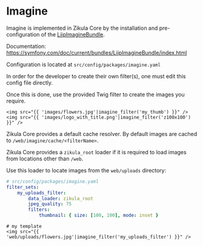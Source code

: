 # Imagine

Imagine is implemented in Zikula Core by the installation and pre-configuration of the [LiipImagineBundle](https://github.com/liip/LiipImagineBundle).

Documentation: https://symfony.com/doc/current/bundles/LiipImagineBundle/index.html

Configuration is located at `src/config/packages/imagine.yaml`

In order for the developer to create their own filter(s), one must edit this config file directly.

Once this is done, use the provided Twig filter to create the images you require.

```twig
<img src="{{ 'images/flowers.jpg'|imagine_filter('my_thumb') }}" />
<img src="{{ 'images/logo_with_title.png'|imagine_filter('z100x100') }}" />
```

Zikula Core provides a default cache resolver. By default images are cached to `/web/imagine/cache/<filterName>`.

Zikula Core provides a `zikula_root` loader if it is required to load images from locations other than `/web`.

Use this loader to locate images from the `web/uploads` directory:

```yaml
# src/config/packages/imagine.yaml
filter_sets:
    my_uploads_filter:
        data_loader: zikula_root
        jpeg_quality: 75
        filters:
            thumbnail: { size: [100, 100], mode: inset }
```

```twig
# my template
<img src="{{ 'web/uploads/flowers.jpg'|imagine_filter('my_uploads_filter') }}" />
```
